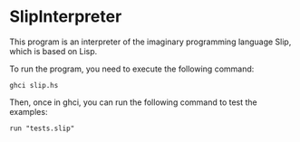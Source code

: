 # SlipInterpreter

This program is an interpreter of the imaginary programming language Slip, which is based on Lisp.

To run the program, you need to execute the following command:

```ghci slip.hs```

Then, once in ghci, you can run the following command to test the examples:

```run "tests.slip"```
